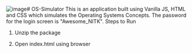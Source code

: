 ![image](https://github.com/05bhavyapatel/OS-Simulator/assets/157796955/ccbecef1-1d21-4fc8-8e07-97c506c0d7e7)# OS-Simulator
This is an application built using Vanilla JS, HTML and CSS which simulates the Operating Systems Concepts. The password for the login screen is "Awesome_NITK".
Steps to Run
1) Unzip the package

2) Open index.html using browser
